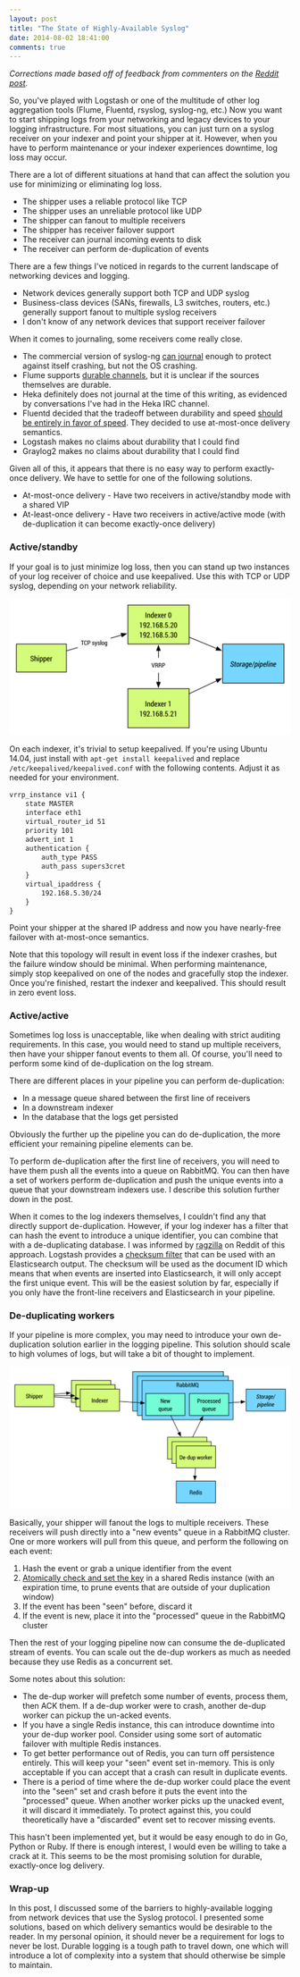 ```yaml
---
layout: post
title: "The State of Highly-Available Syslog"
date: 2014-08-02 18:41:00
comments: true
---
```


_Corrections made based off of feedback from commenters on the [Reddit post](http://www.reddit.com/r/sysadmin/comments/2cgymp/the_state_of_highlyavailable_syslog/)._

So, you've played with Logstash or one of the multitude of other log aggregation tools (Flume, Fluentd, rsyslog, syslog-ng, etc.) Now you want to start shipping logs from your networking and legacy devices to your logging infrastructure. For most situations, you can just turn on a syslog receiver on your indexer and point your shipper at it. However, when you have to perform maintenance or your indexer experiences downtime, log loss may occur.

There are a lot of different situations at hand that can affect the solution you use for minimizing or eliminating log loss.

- The shipper uses a reliable protocol like TCP
- The shipper uses an unreliable protocol like UDP
- The shipper can fanout to multiple receivers
- The shipper has receiver failover support
- The receiver can journal incoming events to disk
- The receiver can perform de-duplication of events

There are a few things I've noticed in regards to the current landscape of networking devices and logging.

- Network devices generally support both TCP and UDP syslog
- Business-class devices (SANs, firewalls, L3 switches, routers, etc.) generally support fanout to multiple syslog receivers
- I don't know of any network devices that support receiver failover

When it comes to journaling, some receivers come really close.

- The commercial version of syslog-ng [can journal](http://www.balabit.com/sites/default/files/documents/syslog-ng-pe-4.0-guides/en/syslog-ng-pe-v4.0-guide-admin-en/html/concepts_logstore_journal.html) enough to protect against itself crashing, but not the OS crashing.
- Flume supports [durable channels](https://cwiki.apache.org/confluence/display/FLUME/Getting+Started), but it is unclear if the sources themselves are durable.
- Heka definitely does not journal at the time of this writing, as evidenced by conversations I've had in the Heka IRC channel.
- Fluentd decided that the tradeoff between durability and speed [should be entirely in favor of speed](http://docs.fluentd.org/articles/high-availability). They decided to use at-most-once delivery semantics.
- Logstash makes no claims about durability that I could find
- Graylog2 makes no claims about durability that I could find

Given all of this, it appears that there is no easy way to perform exactly-once delivery. We have to settle for one of the following solutions.

- At-most-once delivery - Have two receivers in active/standby mode with a shared VIP
- At-least-once delivery - Have two receivers in active/active mode (with de-duplication it can become exactly-once delivery)

### Active/standby

If your goal is to just minimize log loss, then you can stand up two instances of your log receiver of choice and use keepalived. Use this with TCP or UDP syslog, depending on your network reliability.

![VIP failover with keepalived](/images/ha-syslog.png)

On each indexer, it's trivial to setup keepalived. If you're using Ubuntu 14.04, just install with `apt-get install keepalived` and replace `/etc/keepalived/keepalived.conf` with the following contents. Adjust it as needed for your environment.

```
vrrp_instance vi1 {
    state MASTER
    interface eth1
    virtual_router_id 51
    priority 101
    advert_int 1
    authentication {
        auth_type PASS
        auth_pass supers3cret
    }
    virtual_ipaddress {
        192.168.5.30/24
    }
}
```

Point your shipper at the shared IP address and now you have nearly-free failover with at-most-once semantics.

Note that this topology will result in event loss if the indexer crashes, but the failure window should be minimal. When performing maintenance, simply stop keepalived on one of the nodes and gracefully stop the indexer. Once you're finished, restart the indexer and keepalived. This should result in zero event loss.

### Active/active

Sometimes log loss is unacceptable, like when dealing with strict auditing requirements. In this case, you would need to stand up multiple receivers, then have your shipper fanout events to them all. Of course, you'll need to perform some kind of de-duplication on the log stream.

There are different places in your pipeline you can perform de-duplication:

- In a message queue shared between the first line of receivers
- In a downstream indexer
- In the database that the logs get persisted

Obviously the further up the pipeline you can do de-duplication, the more efficient your remaining pipeline elements can be.

To perform de-duplication after the first line of receivers, you will need to have them push all the events into a queue on RabbitMQ. You can then have a set of workers perform de-duplication and push the unique events into a queue that your downstream indexers use. I describe this solution further down in the post.

When it comes to the log indexers themselves, I couldn't find any that directly support de-duplication. However, if your log indexer has a filter that can hash the event to introduce a unique identifier, you can combine that with a de-duplicating database. I was informed by [ragzilla](http://www.reddit.com/user/ragzilla) on Reddit of this approach. Logstash provides a [checksum filter](http://logstash.net/docs/1.4.2/filters/checksum) that can be used with an Elasticsearch output. The checksum will be used as the document ID which means that when events are inserted into Elasticsearch, it will only accept the first unique event. This will be the easiest solution by far, especially if you only have the front-line receivers and Elasticsearch in your pipeline.

### De-duplicating workers

If your pipeline is more complex, you may need to introduce your own de-duplication solution earlier in the logging pipeline. This solution should scale to high volumes of logs, but will take a bit of thought to implement.

![De-duplication with multiple receivers](/images/ha-syslog-dedup.png)

Basically, your shipper will fanout the logs to multiple receivers. These receivers will push directly into a "new events" queue in a RabbitMQ cluster. One or more workers will pull from this queue, and perform the following on each event:

1. Hash the event or grab a unique identifier from the event
2. [Atomically check and set the key](http://redis.io/commands/set) in a shared Redis instance (with an expiration time, to prune events that are outside of your duplication window)
3. If the event has been "seen" before, discard it
4. If the event is new, place it into the "processed" queue in the RabbitMQ cluster

Then the rest of your logging pipeline now can consume the de-duplicated stream of events. You can scale out the de-dup workers as much as needed because they use Redis as a concurrent set.

Some notes about this solution:

- The de-dup worker will prefetch some number of events, process them, then ACK them. If a de-dup worker were to crash, another de-dup worker can pickup the un-acked events.
- If you have a single Redis instance, this can introduce downtime into your de-dup worker pool. Consider using some sort of automatic failover with multiple Redis instances.
- To get better performance out of Redis, you can turn off persistence entirely. This will keep your "seen" event set in-memory. This is only acceptable if you can accept that a crash can result in duplicate events.
- There is a period of time where the de-dup worker could place the event into the "seen" set and crash before it puts the event into the "processed" queue. When another worker picks up the unacked event, it will discard it immediately. To protect against this, you could theoretically have a "discarded" event set to recover missing events.

This hasn't been implemented yet, but it would be easy enough to do in Go, Python or Ruby. If there is enough interest, I would even be willing to take a crack at it. This seems to be the most promising solution for durable, exactly-once log delivery.

### Wrap-up

In this post, I discussed some of the barriers to highly-available logging from network devices that use the Syslog protocol. I presented some solutions, based on which delivery semantics would be desirable to the reader. In my personal opinion, it should never be a requirement for logs to never be lost. Durable logging is a tough path to travel down, one which will introduce a lot of complexity into a system that should otherwise be simple to maintain.

